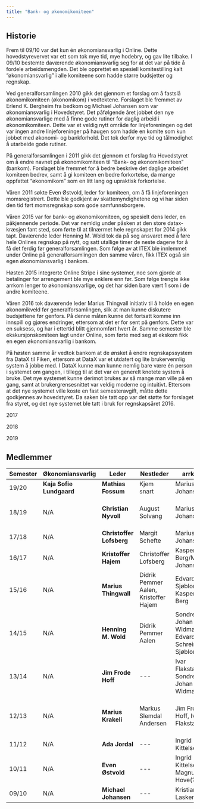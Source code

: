 ```yaml
---
title: "Bank- og økonomikomiteen"
---
```


Historie
--------

Frem til 09/10 var det kun én økonomiansvarlig i Online. Dette
hovedstyrevervet var ett som tok mye tid, mye hodebry, og gav lite
tilbake. I 09/10 bestemte daværende økonomiansvarlig seg for at det var
på tide å fordele arbeidsmengden. Det ble opprettet en spesiell
komitestilling kalt “økonomiansvarlig” i alle komiteene som hadde større
budsjetter og regnskap.

Ved generalforsamlingen 2010 gikk det gjennom et forslag om å fastslå
økonomikomiteen (økonomikom) i vedtektene. Forslaget ble fremmet av
Erlend K. Bergheim fra bedkom og Michael Johansen som var
økonomiansvarlig i Hovedstyret. Det påfølgende året jobbet den nye
økonomiansvarlige med å finne gode rutiner for daglig arbeid i
økonomikomiteen. Dette var et veldig nytt område for linjeforeningen og
det var ingen andre linjeforeninger på haugen som hadde en komite som
kun jobbet med økonomi- og bankforhold. Det tok derfor mye tid og
tålmodighet å utarbeide gode rutiner.

På generalforsamlingen i 2011 gikk det gjennom et forslag fra
Hovedstyret om å endre navnet på økonomikomiteen til “Bank- og
økonomikomiteen” (bankom). Forslaget ble fremmet for å bedre beskrive
det daglige arbeidet komiteen bedrev, samt å gi komiteen en bedre
forkortelse, da mange oppfattet “økonomikom” som en litt lang og
upraktisk forkortelse.

Våren 2011 søkte Even Østvold, leder for komiteen, om å få
linjeforeningen momsregistrert. Dette ble godkjent av skattemyndighetene
og vi har siden den tid ført momsregnskap som gode samfunnsborgere.

Våren 2015 var for bank- og økonomikomiteen, og spesielt dens leder, en påkjennende periode. Det var nemldig under påsken at den store datax-kræsjen fant sted, som førte til at tilnærmet hele regnskapet for 2014 gikk tapt. Daværende leder Henning M. Wold tok da på seg ansvaret med å føre hele Onlines regnskap på nytt, og satt utallige timer de neste dagene for å få det ferdig før generalforsamlingen. Som følge av at ITEX ble innlemmet under Online på generalforsamlingen den samme våren, fikk ITEX også sin egen økonomiansvarlig i bankom.

Høsten 2015 integrerte Online Stripe i sine systemer, noe som gjorde at betalinger for arrengement ble mye enklere enn før. Som følge trengte ikke arrkom lenger to økonomiansvarlige, og det har siden bare vært 1 som i de andre komiteene.

Våren 2016 tok daværende leder Marius Thingvall initiativ til å holde en egen økonomikveld før generalforsamlingen, slik at man kunne diskutere budsjettene før genfors. På denne måten kunne det fortsatt komme inn innspill og gjøres endringer, ettersom at det er for sent på genfors. Dette var en suksess, og har i ettertid blitt gjennomført hvert år. Samme semester ble ekskursjonskomiteen lagt under Online, som førte med seg at ekskom fikk en egen økonomiansvarlig i bankom.

På høsten samme år vedtok bankom at de ønsket å endre regnskapssystem fra DataX til Fiken, ettersom at DataX var et utdatert og lite brukervennlig system å jobbe med. I DataX kunne man kunne nemlig bare være én person i systemet om gangen, i tillegg til at det var en generelt knotete system å bruke. Det nye systemet kunne derimot brukes av så mange man ville på en gang, samt at brukergrensesnittet var veldig moderne og intuitivt. Ettersom at det nye systemet ville koste en fast semesteravgift, måtte dette godkjennes av hovedstyret. Da saken ble tatt opp var det støtte for forslaget fra styret, og det nye systemet ble tatt i bruk for regnskapsåret 2016.

2017

2018

2019


## Medlemmer

|Semester|Økonomiansvarlig|Leder|Nestleder|arrkom|bedkom|dotkom|ekskom|fagkom|HS|prokom|ITEX|trikom|velkom|jubkom|seniorkom|
|---|---|---|---|---|---|---|---|---|---|---|---|---|---|---|---|
|19/20|**Kaja Sofie Lundgaard**|**Mathias Fossum**|Kjem snart|Marius Johansen|Luka Grujic|Jonathan Brooks|Sigurd Melsom|Christoffer Stensrud|---|Ole Jakob Brunstad|Mathias Müller|Jon-Inge Heggstad|Johanne Tronstad|---|Sigurd Oxaas Wie|
|18/19|N/A|**Christian Nyvoll**|August Solvang|Marius Johansen|Adrian Hofseth/Luka Grujic|Dora Oline Eriksrud/Jonathan Brooks|Fride Skarseth/ Sigurd Melsom|Kaja Sofie Lundgaard|---|Margit Schefte|Mathias Müller|Ingvild Gravem/ Pål Edward Larsen/ Jon-Inge Heggstad|Siri Granheim|---|Martin Bjerke|
|17/18|N/A|**Christoffer Lofsberg**|Margit Schefte|Marius Johansen|Adrian Hofseth|Dora Oline Eriksrud|Fride Skarseth|Christian Nyvoll|---|Simen Bjørkhaug|Mathias Müller|Martin Bjerke|August Solvang|---|Erik Wiker|
|16/17|N/A|**Kristoffer Hajem**|Christoffer Lofsberg|Kasper Berg/Marius Johansen|Henrik Bossart/Adrian Hofseth|Katrine Jordheim/Dora Oline Eriksrud|Margit Gåsø Schefte|Christoffer Lofsberg|---|Trine-Lise Helgesen/Endre Ullberg|Thomas Mathisen/Hege Borge|Christoffer Almankaas/Martin Bjerke|Jakob Westermoen|Thor Håkon Bredesen|Marius Thingwall|
|15/16|N/A|**Marius Thingwall**|Didrik Pemmer Aalen, Kristoffer Hajem|Edvard Sjøblom, Kasper Berg|Silje Sævig, Henrik Bossart|Kristoffer Dalby, Katrine Jordheim|N/A|Håkon Løvdal, Kristiane Westgård|---|Camilla Tran|Espen Hellerud, Thomas Mathisen|Kristoffer Hajem|Espen Meidell, Jakob Westermoen|Thor Håkon Bredesen|Kathrine Steffensen|
|14/15|N/A|**Henning M. Wold**|Didrik Pemmer Aalen|Sondre Johan Widmark, Edvard Schreiner Sjøblom|Kristian Svoren, Silje Sævig|Kristoffer Dalby|N/A|Håkon Ødegård Løvdal|---|Jørn-Egil Jensen|N/A|Johan Slettvold, Kristoffer Hajem|Didrik Pemmer Aalen, Espen Meidell|N/A|N/A|
|13/14|N/A|**Jim Frode Hoff**|---|Ivar Flakstad, Sondre Johan Widmark|Fredrik Tørnvall|Kristoffer Dalby|N/A|Truls Mørk Pettersen|Linn Vikre|Hallvard Jore Christensen|N/A|Johan Slettvold|Henning M. Wold|N/A|N/A|
|12/13|N/A|**Marius Krakeli**|Markus Slemdal Andersen|Jim Frode Hoff, Ivar Flakstad|Markus Slemdal Andersen, Fredrik Tørnvall|Kristoffer Dalby|N/A|Nina Margrethe Smørsgård|---|Rikard Eide, Hallvard Jore Christensen|N/A|Johan Slettevold|Ragnhild Seim|N/A|N/A|
|11/12|N/A|**Ada Jordal**|---|Ingrid Kittelsen|René Räisänen|Håvard Kindem, Helle Grimnes|N/A|Dag Erik Vikan|---|Rikard Eide|N/A|N/A|Magnus G. Hove|N/A|N/A|
|10/11|N/A|**Even Østvold**|---|Ingrid Kittelsen, Magnus G. Hove(?)|Ada Jordal|---|N/A|Kristian Laskemoen|---|John-Erik Johansen|N/A|N/A|---|N/A|N/A|
|09/10|N/A|**Michael Johansen**|---|Kristian Laskemoen|Ada Jordal|---|N/A|Even Østvold|---|N/A|N/A|N/A|---|N/A|N/A|